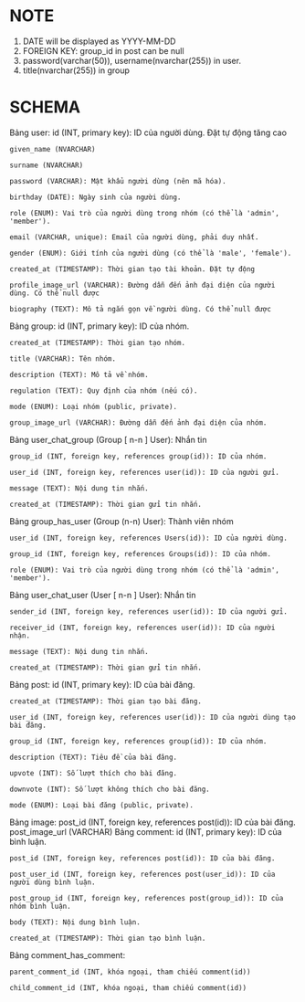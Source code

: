 # NOTE
1. DATE will be displayed as YYYY-MM-DD
2. FOREIGN KEY: group_id in post can be null
3. password(varchar(50)), username(nvarchar(255))  in user.
4. title(nvarchar(255)) in group 
# SCHEMA
Bảng user:
    id (INT, primary key): ID của người dùng. Đặt tự động tăng cao

    given_name (NVARCHAR)

    surname (NVARCHAR)

    password (VARCHAR): Mật khẩu người dùng (nên mã hóa).

    birthday (DATE): Ngày sinh của người dùng.

    role (ENUM): Vai trò của người dùng trong nhóm (có thể là 'admin', 'member'). 

    email (VARCHAR, unique): Email của người dùng, phải duy nhất.

    gender (ENUM): Giới tính của người dùng (có thể là 'male', 'female').

    created_at (TIMESTAMP): Thời gian tạo tài khoản. Đặt tự động

    profile_image_url (VARCHAR): Đường dẫn đến ảnh đại diện của người dùng. Có thể null được

    biography (TEXT): Mô tả ngắn gọn về người dùng. Có thể null được

Bảng group:
	id (INT, primary key): ID của nhóm.
    
    created_at (TIMESTAMP): Thời gian tạo nhóm.
    
    title (VARCHAR): Tên nhóm.
    
    description (TEXT): Mô tả về nhóm.
    
    regulation (TEXT): Quy định của nhóm (nếu có).

    mode (ENUM): Loại nhóm (public, private).

    group_image_url (VARCHAR): Đường dẫn đến ảnh đại diện của nhóm.

Bảng user_chat_group (Group [ n-n ] User): Nhắn tin

    group_id (INT, foreign key, references group(id)): ID của nhóm.

    user_id (INT, foreign key, references user(id)): ID của người gửi.

    message (TEXT): Nội dung tin nhắn.

    created_at (TIMESTAMP): Thời gian gửi tin nhắn.

Bảng group_has_user (Group (n-n) User): Thành viên nhóm

	user_id (INT, foreign key, references Users(id)): ID của người dùng.

    group_id (INT, foreign key, references Groups(id)): ID của nhóm.

    role (ENUM): Vai trò của người dùng trong nhóm (có thể là 'admin', 'member').

Bảng user_chat_user (User [ n-n ] User): Nhắn tin

    sender_id (INT, foreign key, references user(id)): ID của người gửi.

    receiver_id (INT, foreign key, references user(id)): ID của người nhận.

    message (TEXT): Nội dung tin nhắn.

    created_at (TIMESTAMP): Thời gian gửi tin nhắn.
Bảng post:
    id (INT, primary key): ID của bài đăng.

    created_at (TIMESTAMP): Thời gian tạo bài đăng.

    user_id (INT, foreign key, references user(id)): ID của người dùng tạo bài đăng.

    group_id (INT, foreign key, references group(id)): ID của nhóm. 

    description (TEXT): Tiêu đề của bài đăng.

    upvote (INT): Số lượt thích cho bài đăng.

    downvote (INT): Số lượt không thích cho bài đăng.

    mode (ENUM): Loại bài đăng (public, private).
Bảng image:
    post_id (INT, foreign key, references post(id)): ID của bài đăng. 
    post_image_url (VARCHAR)
Bảng comment:
    id (INT, primary key): ID của bình luận.

    post_id (INT, foreign key, references post(id)): ID của bài đăng.

    post_user_id (INT, foreign key, references post(user_id)): ID của người dùng bình luận.

    post_group_id (INT, foreign key, references post(group_id)): ID của nhóm bình luận.

    body (TEXT): Nội dung bình luận.

    created_at (TIMESTAMP): Thời gian tạo bình luận.

Bảng comment_has_comment:

    parent_comment_id (INT, khóa ngoại, tham chiếu comment(id))

    child_comment_id (INT, khóa ngoại, tham chiếu comment(id)) 


